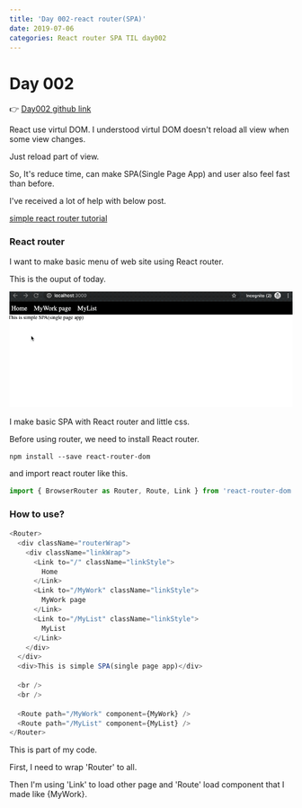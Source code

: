 ```yaml
---
title: 'Day 002-react router(SPA)'
date: 2019-07-06
categories: React router SPA TIL day002
---
```


# Day 002

👉 [Day002 github link](https://github.com/oneybee/100days-of-react/tree/master/day002-react-router)

React use virtul DOM. I understood virtul DOM doesn't reload all view when some view changes.

Just reload part of view.

So, It's reduce time, can make SPA(Single Page App) and user also feel fast than before.

I've received a lot of help with below post.

[simple react router tutorial](https://blog.pshrmn.com/simple-react-router-v4-tutorial/)

### React router

I want to make basic menu of web site using React router.

This is the ouput of today.

![](/assets/day002.gif)

I make basic SPA with React router and little css.

Before using router, we need to install React router.

```
npm install --save react-router-dom
```

and import react router like this.

```javascript
import { BrowserRouter as Router, Route, Link } from 'react-router-dom'
```

### How to use?

```javascript
<Router>
  <div className="routerWrap">
    <div className="linkWrap">
      <Link to="/" className="linkStyle">
        Home
      </Link>
      <Link to="/MyWork" className="linkStyle">
        MyWork page
      </Link>
      <Link to="/MyList" className="linkStyle">
        MyList
      </Link>
    </div>
  </div>
  <div>This is simple SPA(single page app)</div>

  <br />
  <br />

  <Route path="/MyWork" component={MyWork} />
  <Route path="/MyList" component={MyList} />
</Router>
```

This is part of my code.

First, I need to wrap 'Router' to all.

Then I'm using 'Link' to load other page and 'Route' load component that I made like {MyWork}.
